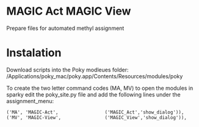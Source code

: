 # MAGIC Act MAGIC View
Prepare files for automated methyl assignment 

# Instalation 
Download scripts into the Poky modleues folder:
  /Applications/poky_mac/poky.app/Contents/Resources/modules/poky

To create the two letter command codes (MA, MV) to open the modules in sparky edit the poky_site.py file and add the following lines under the assignment_menu:

    ('MA', 'MAGIC-Act',                 ('MAGIC_Act','show_dialog')),
    ('MV', 'MAGIC-View',                ('MAGIC_View','show_dialog')),
